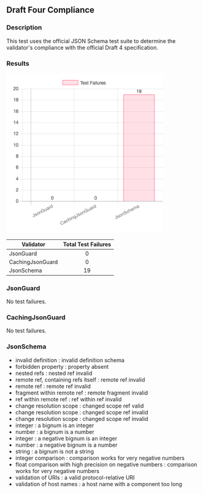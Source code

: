 ## Draft Four Compliance

### Description

This test uses the official JSON Schema test suite to determine the validator's compliance with the official Draft 4 specification.

### Results

![test-failures](/reports/draft-four-compliance-failures.png)

| Validator | Total Test Failures |
|-----------|:---------------------------------:|
| JsonGuard | 0 |
| CachingJsonGuard | 0 |
| JsonSchema | 19 |


### JsonGuard

No test failures.

### CachingJsonGuard

No test failures.

### JsonSchema

* invalid definition : invalid definition schema
* forbidden property : property absent
* nested refs : nested ref invalid
* remote ref, containing refs itself : remote ref invalid
* remote ref : remote ref invalid
* fragment within remote ref : remote fragment invalid
* ref within remote ref : ref within ref invalid
* change resolution scope : changed scope ref valid
* change resolution scope : changed scope ref invalid
* change resolution scope : changed scope ref invalid
* integer : a bignum is an integer
* number : a bignum is a number
* integer : a negative bignum is an integer
* number : a negative bignum is a number
* string : a bignum is not a string
* integer comparison : comparison works for very negative numbers
* float comparison with high precision on negative numbers : comparison works for very negative numbers
* validation of URIs : a valid protocol-relative URI
* validation of host names : a host name with a component too long

